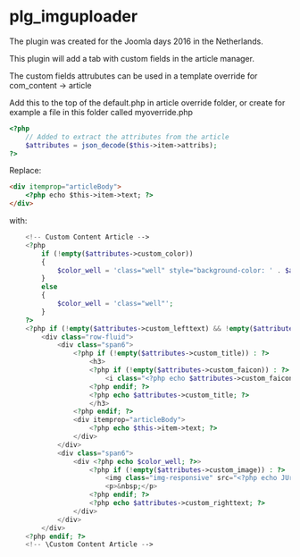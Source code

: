 # plg_imguploader

The plugin was created for the Joomla days 2016 in the Netherlands.

This plugin will add a tab with custom fields in the article manager.

The custom fields attrubutes can be used in a template override for com_content -> article

Add this to the top of the default.php in article override folder, or create for example a file in this folder called myoverride.php
```php
<?php
	// Added to extract the attributes from the article
	$attributes = json_decode($this->item->attribs);
?>
```
Replace:
```html
<div itemprop="articleBody">
	<?php echo $this->item->text; ?>
</div>
```
with:
```php
	<!-- Custom Content Article -->
	<?php
		if (!empty($attributes->custom_color))
		{
			$color_well = 'class="well" style="background-color: ' . $attributes->custom_color . '"';
		}
		else
		{
			$color_well = 'class="well"';
		}
	?>
	<?php if (!empty($attributes->custom_lefttext) && !empty($attributes->custom_righttext)) : ?>
		<div class="row-fluid">
			<div class="span6">
				<?php if (!empty($attributes->custom_title)) : ?>
					<h3>
					<?php if (!empty($attributes->custom_faicon)) : ?>
						<i class="<?php echo $attributes->custom_faicon; ?>"></i>
					<?php endif; ?>
					<?php echo $attributes->custom_title; ?>
					</h3>
				<?php endif; ?>
				<div itemprop="articleBody">
					<?php echo $this->item->text; ?>
				</div>
			</div>
			<div class="span6">
				<div <?php echo $color_well; ?>>
					<?php if (!empty($attributes->custom_image)) : ?>
						<img class="img-responsive" src="<?php echo JUri::root() . $attributes->custom_image; ?>">
						<p>&nbsp;</p>
					<?php endif; ?>
					<?php echo $attributes->custom_righttext; ?>
				</div>
			</div>
		</div>
	<?php endif; ?>
	<!-- \Custom Content Article -->
```
